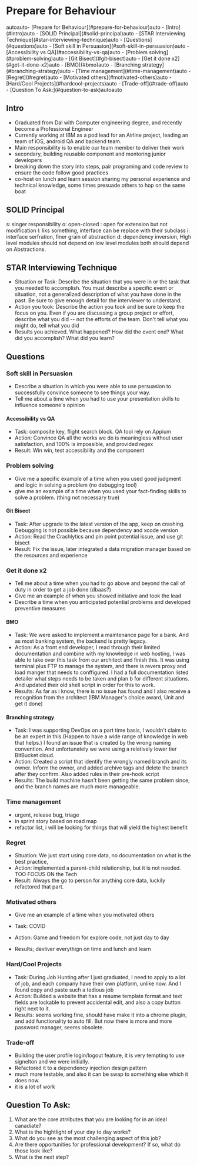 # Prepare for Behaviour

<!-- TOC -->autoauto- [Prepare for Behaviour](#prepare-for-behaviour)auto    - [Intro](#intro)auto    - [SOLID Principal](#solid-principal)auto    - [STAR Interviewing Technique](#star-interviewing-technique)auto    - [Questions](#questions)auto        - [Soft skill in Persuasion](#soft-skill-in-persuasion)auto            - [Accessibility vs QA](#accessibility-vs-qa)auto        - [Problem solving](#problem-solving)auto            - [Git Bisect](#git-bisect)auto        - [Get it done x2](#get-it-done-x2)auto            - [BMO](#bmo)auto            - [Branching strategy](#branching-strategy)auto        - [Time management](#time-management)auto        - [Regret](#regret)auto        - [Motivated others](#motivated-others)auto        - [Hard/Cool Projects](#hardcool-projects)auto        - [Trade-off](#trade-off)auto    - [Question To Ask:](#question-to-ask)autoauto<!-- /TOC -->
## Intro

- Graduated from Dal with Computer engineering degree, and recently become a Professional Engineer
- Currently working at IBM as a pod lead for an Airline project, leading an team of iOS, android QA and backend team.
- Main responsibility is to enable our team member to deliver their work
- secondary, building reusable component and mentoring junior developers
- breaking down the story into steps, pair programing and code review to ensure the code follow good practices 
- co-host on lunch and learn session sharing my personal experience and technical knowledge, some times presuade others to hop on the same boat

## SOLID Principal

s: singer responsibility
o: open-closed : open for extension but not modification
l: liks something, interface can be replace with their subclass
i: interface serfration,  finer grain of abstraction
d: dependency inversion, High level modules should not depend on low level modules both should depend on Abstractions.

## STAR Interviewing Technique

- Situation or Task: Describe the situation that you were in or the task that you needed to accomplish. You must describe a specific event or situation, not a generalized description of what you have done in the past. Be sure to give enough detail for the interviewer to understand.
- Action you took: Describe the action you took and be sure to keep the focus on you. Even if you are discussing a group project or effort, describe what you did -- not the efforts of the team. Don't tell what you might do, tell what you did
- Results you achieved. What happened? How did the event end? What did you accomplish? What did you learn? 

## Questions

### Soft skill in Persuasion

- Describe a situation in which you were able to use persuasion to successfully convince someone to see things your way.
- Tell me about a time when you had to use your presentation skills to influence someone's opinion

#### Accessibility vs QA

- Task: composite key, flight search block. QA tool rely on Appium
- Action: Convince QA all the works we do is meaningless without user satisfaction, and 100% is impossible, and provided regex
- Result: Win win, test accessibility and the component

### Problem solving

- Give me a specific example of a time when you used good judgment and logic in solving a problem (no debugging tool)
- give me an example of a time when you used your fact-finding skills to solve a problem. (thing not necessary true)

#### Git Bisect

- Task: After upgrade to the latest version of the app, keep on crashing. Debugging is not possible because dependency and xcode version
- Action: Read the Crashlytics and pin point potential issue, and use git bisect
- Result: Fix the issue, later integrated a data migration manager based on the resources and experience

### Get it done x2

- Tell me about a time when you had to go above and beyond the call of duty in order to get a job done (dbaas?)
- Give me an example of when you showed initiative and took the lead
- Describe a time when you anticipated potential problems and developed preventive measures

#### BMO

- Task: We were asked to implement a maintenance page for a bank. And as most banking system, the backend is pretty legacy. 
- Action: As a front end developer, I read through their limited documentation and combine with my knowledge in web hosting, I was able to take over this task from our architect and finish this. It was using terminal plus FTP to manage the system, and there is revers proxy and load manger that needs to conffigured. I had a full documentation listed detailer what steps needs to be taken and plan b for different situations. And updated their old shell script in order for this to work. 
- Results: As far as i know, there is no issue has found and I also receive a recognition from the architect (IBM Manager's choice award, Unit and get it done)

#### Branching strategy

- Task: I was supporting DevOps on a part time basis, I wouldn't claim to be an expert in this.(Happen to have a wide range of knowledge in web that helps.) I found an issue that is created by the wrong naming convention. And unfortunately we were using a relatively lower tier BitBucket cloud.
- Action: Created a script that identify the wrongly named branch and its owner. Inform the owner, and added archive tags and delete the branch after they confirm. Also added rules in their pre-hook script
- Results: The build machine hasn't been getting the same problem since, and the branch names are much more manageable.

### Time management

- urgent, release bug, triage
- in sprint story based on road map
- refactor list, i will be looking for things that will yield the highest benefit

### Regret

- Situation: We just start using core data, no documentation on what is the best practice,
- Action: implemented a parent-child relationship, but it is not needed. TOO FOCUS ON the Tech
- Result: Always the go to person for anything core data, luckily refactored that part.

### Motivated others

- Give me an example of a time when you motivated others

- Task: COVID
- Action: Game and freedom for explore code, not just day to day
- Results; devliver everythign on time and lunch and learn

### Hard/Cool Projects

- Task: During Job Hunting after I just graduated, I need to apply to a lot of job, and each company have their own platform, unlike now. And I found copy and paste such a tedious job
- Action: Builded a website that has a resume template format and text fields are lockable to prevent accidental edit, and also a copy button right next to it.
- Results: seems working fine, should have make it into a chrome plugin, and add functionality to auto fill. But now there is more and more password manager, seems obsolete.

### Trade-off

- Building the user profile login/logout feature, it is very tempting to use signelton and we were initially.
- Refactored it to a dependency injection design pattern
- much more testable, and also it can be swap to something else which it does now.
- it is a lot of work 

## Question To Ask:

1. What are the core atrributes that you are looking for in an ideal canadiate?
2. What is the hightlight of your day to day works?
3. What do you see as the most challenging aspect of this job?
4. Are there opportunities for professional development?  If so, what do those look like?
5. What is the next step?
